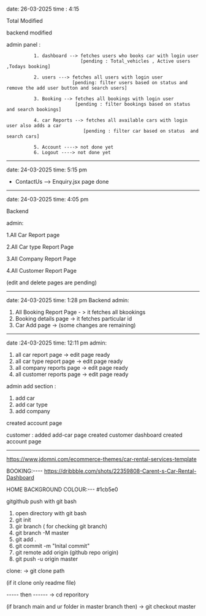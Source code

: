 date: 26-03-2025
time : 4:15

Total Modified

backend modified

admin panel : 

              1. dashboard --> fetches users who books car with login user  
                               [pending : Total_vehicles , Active users ,Todays booking]
                               
              2. users ---> fetches all users with login user
                            [pending: filter users based on status and remove the add user button and search users]
                            
              3. Booking --> fetches all bookings with login user 
                             [pending : filter bookings based on status and search bookings]
                             
              4. car Reports --> fetches all available cars with login user also adds a car 
                                [pending : filter car based on status  and search cars]
                                
              5. Account ----> not done yet
              6. Logout ----> not done yet
________________________________________________________________________________________________________

date: 24-03-2025
time: 5:15 pm
- ContactUs --> Enquiry.jsx page done

----------------------------------------------------------------------------------------------------
date: 24-03-2025
time: 4:05 pm

Backend

admin:

1.All Car Report page

2.All Car type Report Page

3.All Company Report Page

4.All Customer Report Page

(edit and delete pages are pending)
_________________________________________________________________________________________
date: 24-03-2025
time: 1:28 pm
Backend
admin:
1. All Booking Report Page - > it fetches all bkookings
2. Booking details page -> it fetches particular id
3. Car Add page -> (some changes are remaining)
--------------------------------------------------------------------------------------

date :24-03-2025
time: 12:11 pm
admin:
1. all car report page          -> edit page ready
2. all car type report page     -> edit page ready
3. all company reports page     -> edit page ready
4. all customer reports page    -> edit page ready

admin add section :
1. add car
2. add car type
3. add company

created account page

customer :
added add-car page
created customer dashboard
created account page





---------------------------------------------------


https://www.jdomni.com/ecommerce-themes/car-rental-services-template

BOOKING:----
https://dribbble.com/shots/22359808-Carent-s-Car-Rental-Dashboard

HOME BACKGROUND COLOUR:---
#1cb5e0


gitgithub push with git  bash

1.  open directory with git bash
2. git init
3. gir branch ( for checking git branch)
4. git branch -M master
5. git add .
6. git commit -m "Inital commit"
7. git remote add origin (github repo origin)
8. git push -u origin master



clone:
-> git clone path

(if it clone only readme file)

----- then ------
-> cd reporitory

(if branch main and ur folder in master branch then) 
-> git checkout master

